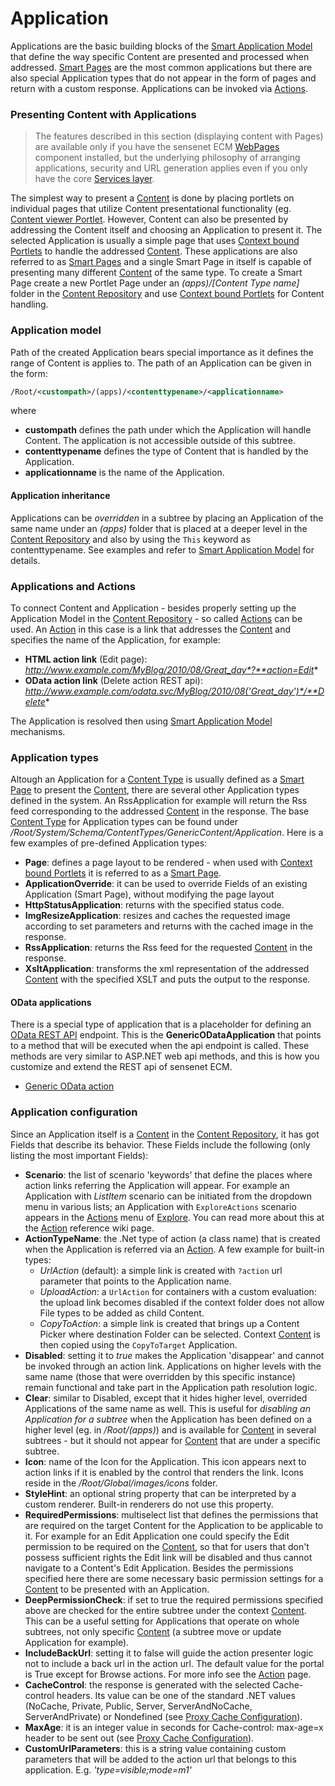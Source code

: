 # Application

Applications are the basic building blocks of the [Smart Application Model](smart-application-model.md) that define the way specific Content are presented and processed when addressed. [Smart Pages](smart-pages.md) are the most common applications but there are also special Application types that do not appear in the form of pages and return with a custom response. Applications can be invoked via [Actions](action.md).

### Presenting Content with Applications

> The features described in this section (displaying content with Pages) are available only if you have the sensenet ECM [WebPages](https://github.com/SenseNet/sn-webpages) component installed, but the underlying philosophy of arranging applications, security and URL generation applies even if you only have the core [Services layer](https://github.com/SenseNet/sensenet).

The simplest way to present a [Content](content.md) is done by placing portlets on individual pages that utilize Content presentational functionality (eg. [Content viewer Portlet](content-viewer-portlet.md). However, Content can also be presented by addressing the Content itself and choosing an Application to present it. The selected Application is usually a simple page that uses [Context bound Portlets](context-bound-portlets.md) to handle the addressed [Content](content.md). These applications are also referred to as [Smart Pages](smart-pages.md) and a single Smart Page in itself is capable of presenting many different [Content](content.md) of the same type. To create a Smart Page create a new Portlet Page under an _(apps)/[Content Type name]_ folder in the [Content Repository](content-repository.md) and use [Context bound Portlets](context-bound-portlets.md) for Content handling.

### Application model

Path of the created Application bears special importance as it defines the range of Content is applies to. The path of an Application can be given in the form:

```xml
/Root/<custompath>/(apps)/<contenttypename>/<applicationname>
```

where

- **custompath** defines the path under which the Application will handle Content. The application is not accessible outside of this subtree.
- **contenttypename** defines the type of Content that is handled by the Application.
- **applicationname** is the name of the Application.

#### Application inheritance

Applications can be *overridden* in a subtree by placing an Application of the same name under an _(apps)_ folder that is placed at a deeper level in the [Content Repository](content-repository.md) and also by using the `This` keyword as contenttypename. See examples and refer to [Smart Application Model](smart-application-model.md) for details.

### Applications and Actions

To connect Content and Application - besides properly setting up the Application Model in the [Content Repository](content-repository.md) - so called [Actions](action.md) can be used. An [Action](action.md) in this case is a link that addresses the [Content](content.md) and specifies the name of the Application, for example:

- **HTML action link** (Edit page): *http://www.example.com/MyBlog/2010/08/Great_day*?**action=Edit**
- **OData action link** (Delete action REST api): *http://www.example.com/odata.svc/MyBlog/2010/08('Great_day')*/**Delete**

The Application is resolved then using [Smart Application Model](smart-application-model.md) mechanisms.

### Application types

Altough an Application for a [Content Type](content-type.md) is usually defined as a [Smart Page](smart-pages.md) to present the [Content](content.md), there are several other Application types defined in the system. An RssApplication for example will return the Rss feed corresponding to the addressed [Content](content.md) in the response. The base [Content Type](content-type.md) for Application types can be found under _/Root/System/Schema/ContentTypes/GenericContent/Application_. Here is a few examples of pre-defined Application types:

- **Page**: defines a page layout to be rendered - when used with [Context bound Portlets](context-bound-portlets.md) it is referred to as a [Smart Page](smart-pages.md).
- **ApplicationOverride**: it can be used to override Fields of an existing Application (Smart Page), without modifying the page layout
- **HttpStatusApplication**: returns with the specified status code.
- **ImgResizeApplication**: resizes and caches the requested image according to set parameters and returns with the cached image in the response.
- **RssApplication**: returns the Rss feed for the requested [Content](content.md) in the response.
- **XsltApplication**: transforms the xml representation of the addressed [Content](content.md) with the specified XSLT and puts the output to the response.

#### OData applications
There is a special type of application that is a placeholder for defining an [OData REST API](odata-rest-api.md) endpoint. This is the **GenericODataApplication** that points to a method that will be executed when the api endpoint is called. These methods are very similar to ASP.NET web api methods, and this is how you customize and extend the REST api of sensenet ECM.

- [Generic OData action](generic-odata-action.md)

### Application configuration

Since an Application itself is a [Content](content.md) in the [Content Repository](content-repository.md), it has got Fields that describe its behavior. These Fields include the following (only listing the most important Fields):

- **Scenario**: the list of scenario 'keywords' that define the places where action links referring the Application will appear. For example an Application with _ListItem_ scenario can be initiated from the dropdown menu in various lists; an Application with `ExploreActions` scenario appears in the [Actions](action.md) menu of [Explore](content-explorer.md). You can read more about this at the [Action](action.md) reference wiki page.
- **ActionTypeName**: the .Net type of action (a class name) that is created when the Application is referred via an [Action](action.md). A few example for built-in types:
  - _UrlAction_ (default): a simple link is created with `?action` url parameter that points to the Application name.
  - _UploadAction_: a `UrlAction` for containers with a custom evaluation: the upload link becomes disabled if the context folder does not allow File types to be added as child Content.
  - _CopyToAction_: a simple link is created that brings up a Content Picker where destination Folder can be selected. Context [Content](content.md) is then copied using the `CopyToTarget` Application.
- **Disabled**: setting it to *true* makes the Application 'disappear' and cannot be invoked through an action link. Applications on higher levels with the same name (those that were overridden by this specific instance) remain functional and take part in the Application path resolution logic.
- **Clear**: similar to Disabled, except that it hides higher level, overrided Applications of the same name as well. This is useful for *disabling an Application for a subtree* when the Application has been defined on a higher level (eg. in _/Root/(apps)_) and is available for [Content](content.md) in several subtrees - but it should not appear for [Content](content.md) that are under a specific subtree.
- **Icon**: name of the Icon for the Application. This icon appears next to action links if it is enabled by the control that renders the link. Icons reside in the _/Root/Global/images/icons_ folder.
- **StyleHint**: an optional string property that can be interpreted by a custom renderer. Built-in renderers do not use this property.
- **RequiredPermissions**: multiselect list that defines the permissions that are required on the target Content for the Application to be applicable to it. For example for an Edit Application one could specify the Edit permission to be required on the [Content](content.md), so that for users that don't possess sufficient rights the Edit link will be disabled and thus cannot navigate to a Content's Edit Application. Besides the permissions specified here there are some necessary basic permission settings for a [Content](content.md) to be presented with an Application.
- **DeepPermissionCheck**: if set to true the required permissions specified above are checked for the entire subtree under the context [Content](content.md). This can be a useful setting for Applications that operate on whole subtrees, not only specific [Content](content.md) (a subtree move or update Application for example).
- **IncludeBackUrl**: setting it to false will guide the action presenter logic not to include a back url in the action url. The default value for the portal is True except for Browse actions. For more info see the [Action](action.md) page.
- **CacheControl**: the response is generated with the selected Cache-control headers. Its value can be one of the standard .NET values (NoCache, Private, Public, Server, ServerAndNoCache, ServerAndPrivate) or Nondefined (see [Proxy Cache Configuration](proxy-cache-configuration.md)).
- **MaxAge**: it is an integer value in seconds for Cache-control: max-age=x header to be sent out (see [Proxy Cache Configuration](proxy-cache-configuration.md)).
- **CustomUrlParameters**: this is a string value containing custom parameters that will be added to the action url that belongs to this application. E.g. _'type=visible;mode=m1'_
